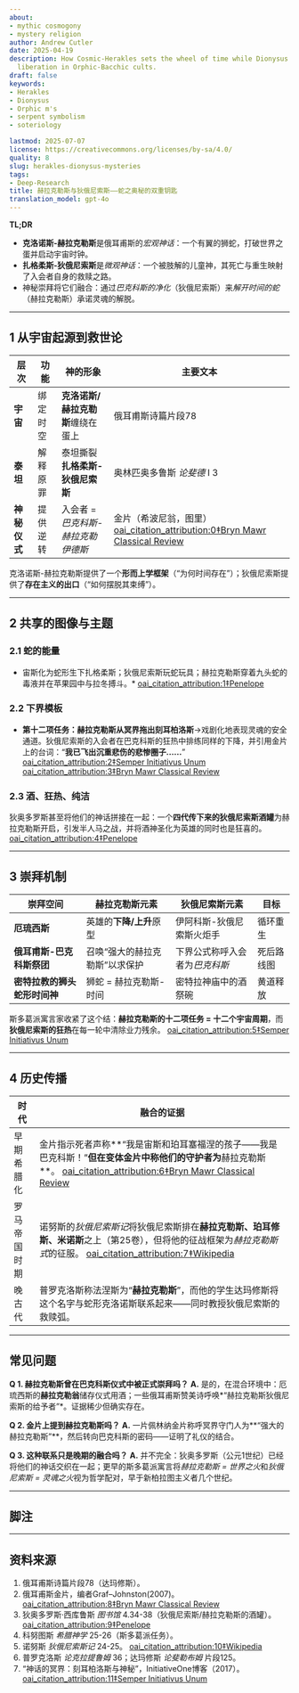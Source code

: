 ```yaml
---
about:
- mythic cosmogony
- mystery religion
author: Andrew Cutler
date: 2025-04-19
description: How Cosmic-Herakles sets the wheel of time while Dionysus turns it toward
  liberation in Orphic-Bacchic cults.
draft: false
keywords:
- Herakles
- Dionysus
- Orphic m's
- serpent symbolism
- soteriology

lastmod: 2025-07-07
license: https://creativecommons.org/licenses/by-sa/4.0/
quality: 8
slug: herakles-dionysus-mysteries
tags:
- Deep-Research
title: 赫拉克勒斯与狄俄尼索斯——蛇之奥秘的双重钥匙
translation_model: gpt-4o
---
```


**TL;DR**

- **克洛诺斯-赫拉克勒斯**是俄耳甫斯的*宏观神话*：一个有翼的狮蛇，打破世界之蛋并启动宇宙时钟。
- **扎格柔斯-狄俄尼索斯**是*微观神话*：一个被肢解的儿童神，其死亡与重生映射了入会者自身的救赎之路。
- 神秘崇拜将它们融合：通过*巴克科斯的净化*（狄俄尼索斯）来*解开时间的蛇*（赫拉克勒斯）承诺灵魂的解脱。

---

## 1 从宇宙起源到救世论

| 层次 | 功能 | 神的形象 | 主要文本 |
|------|------|----------|----------|
| **宇宙** | 绑定时空 | **克洛诺斯/赫拉克勒斯**缠绕在蛋上 | 俄耳甫斯诗篇片段78 |
| **泰坦** | 解释原罪 | 泰坦撕裂**扎格柔斯-狄俄尼索斯** | 奥林匹奥多鲁斯 *论斐德* I 3 |
| **神秘仪式** | 提供逆转 | 入会者 = *巴克科斯-赫拉克勒伊德斯* | 金片（希波尼翁，图里） [oai_citation_attribution:0‡Bryn Mawr Classical Review](https://bmcr.brynmawr.edu/2008/2008.10.16/) |

克洛诺斯-赫拉克勒斯提供了一个**形而上学框架**（“为何时间存在”）；狄俄尼索斯提供了**存在主义的出口**（“如何摆脱其束缚”）。

---

## 2 共享的图像与主题

### 2.1 蛇的能量
* 宙斯化为蛇形生下扎格柔斯；狄俄尼索斯玩蛇玩具；赫拉克勒斯穿着九头蛇的毒液并在苹果园中与拉冬搏斗。* [oai_citation_attribution:1‡Penelope](https://penelope.uchicago.edu/Thayer/E/Roman/Texts/Diodorus_Siculus/4B%2A.html)

### 2.2 下界模板
* **第十二项任务：**赫拉克勒斯从冥界拖出**刻耳柏洛斯**→戏剧化地表现灵魂的安全通道。狄俄尼索斯的入会者在巴克科斯的狂热中排练同样的下降，并引用金片上的台词：“**我已飞出沉重悲伤的悲惨圈子……**” [oai_citation_attribution:2‡Semper Initiativus Unum](https://initiativeone.blogspot.com/2017/01/mythic-underworld-cerebus-and-mysteries.html) [oai_citation_attribution:3‡Bryn Mawr Classical Review](https://bmcr.brynmawr.edu/2008/2008.10.16/)

### 2.3 酒、狂热、纯洁
狄奥多罗斯甚至将他们的神话拼接在一起：一个**四代传下来的狄俄尼索斯酒罐**为赫拉克勒斯开启，引发半人马之战，并将酒神圣化为英雄的同时也是狂喜的。 [oai_citation_attribution:4‡Penelope](https://penelope.uchicago.edu/Thayer/E/Roman/Texts/Diodorus_Siculus/4B%2A.html)

---

## 3 崇拜机制

| 崇拜空间 | 赫拉克勒斯元素 | 狄俄尼索斯元素 | 目标 |
|----------|---------------|----------------|------|
| **厄琉西斯** | 英雄的**下降/上升**原型 | 伊阿科斯-狄俄尼索斯火炬手 | 循环重生 |
| **俄耳甫斯-巴克科斯祭团** | 召唤“强大的赫拉克勒斯”以求保护 | 下界公式称呼入会者为*巴克科斯* | 死后路线图 |
| **密特拉教的狮头蛇形时间神** | 狮蛇 = 赫拉克勒斯-时间 | 密特拉神庙中的酒祭碗 | 黄道释放 |

斯多葛派寓言家收紧了这个结：**赫拉克勒斯的十二项任务 = 十二个宇宙周期**，而**狄俄尼索斯的狂热**在每一轮中清除业力残余。 [oai_citation_attribution:5‡Semper Initiativus Unum](https://initiativeone.blogspot.com/2017/01/mythic-underworld-cerebus-and-mysteries.html)

---

## 4 历史传播

| 时代 | 融合的证据 |
|------|-----------|
| 早期希腊化 | 金片指示死者声称**“我是宙斯和珀耳塞福涅的孩子——我是巴克科斯！”**但在变体金片中称他们的守护者为**赫拉克勒斯**。 [oai_citation_attribution:6‡Bryn Mawr Classical Review](https://bmcr.brynmawr.edu/2008/2008.10.16/) |
| 罗马帝国时期 | 诺努斯的*狄俄尼索斯记*将狄俄尼索斯排在**赫拉克勒斯、珀耳修斯、米诺斯**之上（第25卷），但将他的征战框架为*赫拉克勒斯式*的征服。 [oai_citation_attribution:7‡Wikipedia](https://en.wikipedia.org/wiki/Dionysiaca) |
| 晚古代 | 普罗克洛斯称法涅斯为“**赫拉克勒斯**”，而他的学生达玛修斯将这个名字与蛇形克洛诺斯联系起来——同时教授狄俄尼索斯的救赎弧。 |

---

## 常见问题 <!-- 保留FAQPage模式支持 -->

**Q 1. 赫拉克勒斯曾在巴克科斯仪式中被正式崇拜吗？**
**A.** 是的，在混合环境中：厄琉西斯的**赫拉克勒翁**储存仪式用酒；一些俄耳甫斯赞美诗呼唤*“赫拉克勒斯狄俄尼索斯的给予者”*。证据稀少但确实存在。

**Q 2. 金片上提到赫拉克勒斯吗？**
**A.** 一片佩林纳金片称呼冥界守门人为**“强大的赫拉克勒斯”**，然后转向巴克科斯的密码——证明了礼仪的结合。

**Q 3. 这种联系只是晚期的融合吗？**
**A.** 并不完全：狄奥多罗斯（公元1世纪）已经将他们的神话交织在一起；更早的斯多葛派寓言将*赫拉克勒斯 = 世界之火*和*狄俄尼索斯 = 灵魂之火*视为哲学配对，早于新柏拉图主义者几个世纪。

---

## 脚注

[^orpic-egg]: 达玛修斯，*论原理* I 316；蛇形克洛诺斯-赫拉克勒斯打破蛋。

---

## 资料来源

1. 俄耳甫斯诗篇片段78（达玛修斯）。
2. 俄耳甫斯金片，编者Graf–Johnston(2007)。 [oai_citation_attribution:8‡Bryn Mawr Classical Review](https://bmcr.brynmawr.edu/2008/2008.10.16/)
3. 狄奥多罗斯·西库鲁斯 *图书馆* 4.34-38（狄俄尼索斯/赫拉克勒斯的酒罐）。 [oai_citation_attribution:9‡Penelope](https://penelope.uchicago.edu/Thayer/E/Roman/Texts/Diodorus_Siculus/4B%2A.html)
4. 科努图斯 *希腊神学* 25-26（斯多葛派任务）。
5. 诺努斯 *狄俄尼索斯记* 24-25。 [oai_citation_attribution:10‡Wikipedia](https://en.wikipedia.org/wiki/Dionysiaca)
6. 普罗克洛斯 *论克拉提鲁姆* 36；达玛修斯 *论斐勒布姆* 片段125。
7. “神话的冥界：刻耳柏洛斯与神秘”，InitiativeOne博客（2017）。 [oai_citation_attribution:11‡Semper Initiativus Unum](https://initiativeone.blogspot.com/2017/01/mythic-underworld-cerebus-and-mysteries.html)